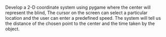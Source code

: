 Develop a 2-D coordinate system using pygame where the center will represent the blind,
The cursor on the screen can select a particular location and the user can enter a predefined speed.
The system will tell us the distance of the chosen point to the center and the time taken by the object.
